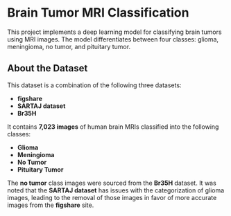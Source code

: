 # Brain Tumor MRI Classification

This project implements a deep learning model for classifying brain tumors using MRI images. The model differentiates between four classes: glioma, meningioma, no tumor, and pituitary tumor.

## About the Dataset

This dataset is a combination of the following three datasets:
- **figshare**
- **SARTAJ dataset**
- **Br35H**

It contains **7,023 images** of human brain MRIs classified into the following classes:
- **Glioma**
- **Meningioma**
- **No Tumor**
- **Pituitary Tumor**

The **no tumor** class images were sourced from the **Br35H** dataset. It was noted that the **SARTAJ dataset** has issues with the categorization of glioma images, leading to the removal of those images in favor of more accurate images from the **figshare** site.

